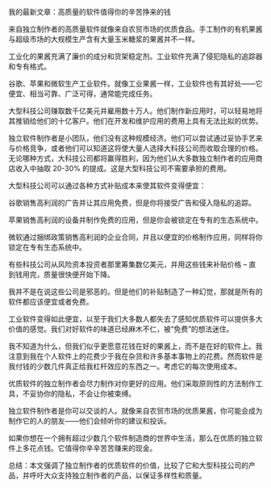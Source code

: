 我的最新文章：高质量的软件值得你的辛苦挣来的钱

来自独立制作者的高质量软件就像来自农贸市场的优质食品。手工制作的有机果酱与超级市场的大规模生产含有大量玉米糖浆的果酱并不一样。

工业化的果酱充满了廉价的成分和货架稳定剂。工业软件充满了侵犯隐私的追踪器和专有格式。

谷歌、苹果和微软生产工业软件。就像工业果酱一样，工业软件也有其好处——它便宜、相当可靠、广泛可得，通常能完成任务。

大型科技公司赚取数千亿美元并雇用数十万人。他们制作新应用时，可以轻易地将其推销给他们的十亿客户。他们在开发和维护应用的费用上具有无法比拟的优势。

独立软件制作者是小团队，他们没有这种规模经济。他们可以尝试通过妥协手艺来与价格竞争，或者他们可以知道这将使大量人选择大科技公司而收取合理的价格。无论哪种方式，大科技公司都将赢得胜利，因为他们从大多数独立制作者的应用商店收入中抽取 20-30% 的提成。这是大型科技公司不需要承担的费用。

大型科技公司可以通过各种方式补贴成本来使其软件变得便宜：

谷歌销售高利润的广告并让其应用免费，但是你将接受广告和侵入隐私的追踪。

苹果销售高利润的设备并制作免费的应用，但是你会被锁定在专有的生态系统中。

微软通过捆绑政策销售高利润的企业合同，并且以便宜的价格制作应用，同样将你锁定在专有生态系统中。

有些科技公司从风险资本投资者那里筹集数亿美元，并用这些钱来补贴价格 – 直到钱用完，质量很快便开始下降。

我并不是在说这些公司是邪恶的。但是他们的补贴制造了一种幻觉，那就是所有的软件都应该便宜或者免费。

工业软件变得如此便宜，以至于我们大多数人都失去了感知优质软件可以提供多大价值的感觉。我们对好软件的味道已经麻木不仁，被“免费”的想法迷住。

我不知道为什么，但我们似乎更愿意花钱在好的果酱上，而不是在好的软件上。我注意到我在个人软件上的花费少于我在杂货和许多基本事物上的花费。然而软件是我付钱的少数几件真正给我杠杆效应的东西之一。考虑它的每次使用成本。

优质软件的独立制作者会尽力制作对你更好的应用。他们采取原则性的方法制作工具，不妥协你的隐私，不会让你被束缚。

独立软件制作者是你可以交谈的人。就像来自农贸市场的优质果酱，你可能会成为制作它的人的朋友——他们会倾听你的建议和投诉。

如果你想在一个拥有超过少数几个软件制造商的世界中生活，那么在优质的独立软件上多花点钱。它值得你辛辛苦苦赚来的现金。

总结：本文强调了独立制作者的优质软件的价值，比较了它和大型科技公司的产品，并呼吁大众支持独立制作者的产品，以保证多样性和质量。
